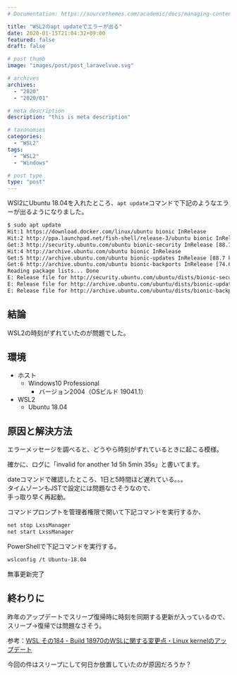 ```yaml
---
# Documentation: https://sourcethemes.com/academic/docs/managing-content/

title: "WSL2のapt updateでエラーが出る"
date: 2020-01-15T21:04:32+09:00
featured: false
draft: false

# post thumb
image: "images/post/post_laravelvue.svg"

# archives
archives:
  - "2020"
  - "2020/01"

# meta description
description: "this is meta description"

# taxonomies
categories:
  - "WSL2"
tags:
  - "WSL2"
  - "Windows"

# post type
type: "post"
---
```


WSl2にUbuntu 18.04を入れたところ、```apt update```コマンドで下記のようなエラーが出るようになりました。

```bash
$ sudo apt update
Hit:1 https://download.docker.com/linux/ubuntu bionic InRelease
Hit:2 http://ppa.launchpad.net/fish-shell/release-3/ubuntu bionic InRelease
Get:3 http://security.ubuntu.com/ubuntu bionic-security InRelease [88.7 kB]
Hit:4 http://archive.ubuntu.com/ubuntu bionic InRelease
Get:5 http://archive.ubuntu.com/ubuntu bionic-updates InRelease [88.7 kB]
Get:6 http://archive.ubuntu.com/ubuntu bionic-backports InRelease [74.6 kB]
Reading package lists... Done
E: Release file for http://security.ubuntu.com/ubuntu/dists/bionic-security/InRelease is not valid yet (invalid for another 1d 5h 5min 35s). Updates for this repository will not be applied.
E: Release file for http://archive.ubuntu.com/ubuntu/dists/bionic-updates/InRelease is not valid yet (invalid for another 1d 5h 6min 25s). Updates for this repository will not be applied.
E: Release file for http://archive.ubuntu.com/ubuntu/dists/bionic-backports/InRelease is not valid yet (invalid for another 1d 5h 7min 36s). Updates for this repository will not be applied.
```

## 結論

WSL2の時刻がずれていたのが問題でした。

## 環境

- ホスト
    - Windows10 Professional
        - バージョン2004（OSビルド 19041.1）
- WSL2
   - Ubuntu 18.04

## 原因と解決方法

エラーメッセージを調べると、どうやら時刻がずれているときに起こる模様。

確かに、ログに「invalid for another 1d 5h 5min 35s」と書いてます。

dateコマンドで確認したところ、1日と5時間ほど遅れている。。。  
タイムゾーンもJSTで設定には問題なさそうなので、  
手っ取り早く再起動。

コマンドプロンプトを管理者権限で開いて下記コマンドを実行するか、

```bash
net stop LxssManager
net start LxssManager
```

PowerShellで下記コマンドを実行する。

```bash
wslconfig /t Ubuntu-18.04
```

無事更新完了

## 終わりに

昨年のアップデートでスリープ復帰時に時刻を同期する更新が入っているので、スリープ→復帰では問題なさそう。

参考：[WSL その184 - Build 18970のWSLに関する変更点・Linux kernelのアップデート](https://kledgeb.blogspot.com/2019/09/wsl-184-build-18970wsllinux-kernel.html)

今回の件はスリープにして何日か放置していたのが原因だろうか？


